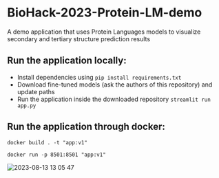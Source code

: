 # BioHack-2023-Protein-LM-demo

A demo application that uses Protein Languages models to visualize secondary and tertiary structure prediction results

## Run the application locally:

- Install dependencies using `pip install requirements.txt`
- Download fine-tuned models (ask the authors of this repository) and update paths
- Run the application inside the downloaded repository `streamlit run app.py`

## Run the application through docker:

`docker build . -t "app:v1"`

`docker run -p 8501:8501 "app:v1"`


![2023-08-13 13 05 47](https://github.com/Alea4jacta6est/BioHack-2023-Protein-LM-demo/assets/26580860/92dcaf52-f472-4c94-9219-92fabbe6ecdc)

